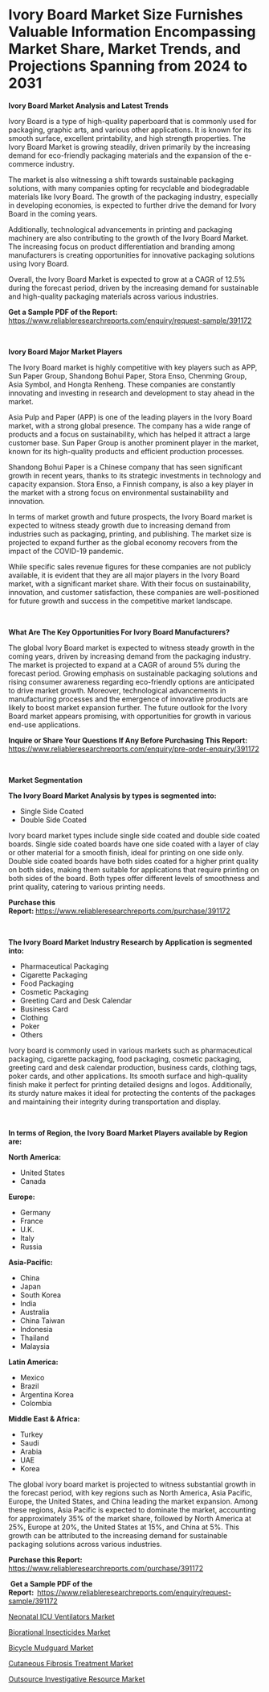 <p><h1>Ivory Board Market Size Furnishes Valuable Information Encompassing Market Share, Market Trends, and Projections Spanning from 2024 to 2031</h1></p><p><strong>Ivory Board Market Analysis and Latest Trends</strong></p>
<p><p>Ivory Board is a type of high-quality paperboard that is commonly used for packaging, graphic arts, and various other applications. It is known for its smooth surface, excellent printability, and high strength properties. The Ivory Board Market is growing steadily, driven primarily by the increasing demand for eco-friendly packaging materials and the expansion of the e-commerce industry.</p><p>The market is also witnessing a shift towards sustainable packaging solutions, with many companies opting for recyclable and biodegradable materials like Ivory Board. The growth of the packaging industry, especially in developing economies, is expected to further drive the demand for Ivory Board in the coming years.</p><p>Additionally, technological advancements in printing and packaging machinery are also contributing to the growth of the Ivory Board Market. The increasing focus on product differentiation and branding among manufacturers is creating opportunities for innovative packaging solutions using Ivory Board.</p><p>Overall, the Ivory Board Market is expected to grow at a CAGR of 12.5% during the forecast period, driven by the increasing demand for sustainable and high-quality packaging materials across various industries.</p></p>
<p><strong>Get a Sample PDF of the Report:&nbsp;</strong> <a href="https://www.reliableresearchreports.com/enquiry/request-sample/391172">https://www.reliableresearchreports.com/enquiry/request-sample/391172</a></p>
<p>&nbsp;</p>
<p><strong>Ivory Board Major Market Players</strong></p>
<p><p>The Ivory Board market is highly competitive with key players such as APP, Sun Paper Group, Shandong Bohui Paper, Stora Enso, Chenming Group, Asia Symbol, and Hongta Renheng. These companies are constantly innovating and investing in research and development to stay ahead in the market.</p><p>Asia Pulp and Paper (APP) is one of the leading players in the Ivory Board market, with a strong global presence. The company has a wide range of products and a focus on sustainability, which has helped it attract a large customer base. Sun Paper Group is another prominent player in the market, known for its high-quality products and efficient production processes.</p><p>Shandong Bohui Paper is a Chinese company that has seen significant growth in recent years, thanks to its strategic investments in technology and capacity expansion. Stora Enso, a Finnish company, is also a key player in the market with a strong focus on environmental sustainability and innovation.</p><p>In terms of market growth and future prospects, the Ivory Board market is expected to witness steady growth due to increasing demand from industries such as packaging, printing, and publishing. The market size is projected to expand further as the global economy recovers from the impact of the COVID-19 pandemic.</p><p>While specific sales revenue figures for these companies are not publicly available, it is evident that they are all major players in the Ivory Board market, with a significant market share. With their focus on sustainability, innovation, and customer satisfaction, these companies are well-positioned for future growth and success in the competitive market landscape.</p></p>
<p>&nbsp;</p>
<p><strong>What Are The Key Opportunities For Ivory Board Manufacturers?</strong></p>
<p><p>The global Ivory Board market is expected to witness steady growth in the coming years, driven by increasing demand from the packaging industry. The market is projected to expand at a CAGR of around 5% during the forecast period. Growing emphasis on sustainable packaging solutions and rising consumer awareness regarding eco-friendly options are anticipated to drive market growth. Moreover, technological advancements in manufacturing processes and the emergence of innovative products are likely to boost market expansion further. The future outlook for the Ivory Board market appears promising, with opportunities for growth in various end-use applications.</p></p>
<p><strong>Inquire or Share Your Questions If Any Before Purchasing This Report:</strong> <a href="https://www.reliableresearchreports.com/enquiry/pre-order-enquiry/391172">https://www.reliableresearchreports.com/enquiry/pre-order-enquiry/391172</a></p>
<p>&nbsp;</p>
<p><strong>Market Segmentation</strong></p>
<p><strong>The Ivory Board Market Analysis by types is segmented into:</strong></p>
<p><ul><li>Single Side Coated</li><li>Double Side Coated</li></ul></p>
<p><p>Ivory board market types include single side coated and double side coated boards. Single side coated boards have one side coated with a layer of clay or other material for a smooth finish, ideal for printing on one side only. Double side coated boards have both sides coated for a higher print quality on both sides, making them suitable for applications that require printing on both sides of the board. Both types offer different levels of smoothness and print quality, catering to various printing needs.</p></p>
<p><strong>Purchase this Report:&nbsp;</strong><a href="https://www.reliableresearchreports.com/purchase/391172">https://www.reliableresearchreports.com/purchase/391172</a></p>
<p>&nbsp;</p>
<p><strong>The Ivory Board Market Industry Research by Application is segmented into:</strong></p>
<p><ul><li>Pharmaceutical Packaging</li><li>Cigarette Packaging</li><li>Food Packaging</li><li>Cosmetic Packaging</li><li>Greeting Card and Desk Calendar</li><li>Business Card</li><li>Clothing</li><li>Poker</li><li>Others</li></ul></p>
<p><p>Ivory board is commonly used in various markets such as pharmaceutical packaging, cigarette packaging, food packaging, cosmetic packaging, greeting card and desk calendar production, business cards, clothing tags, poker cards, and other applications. Its smooth surface and high-quality finish make it perfect for printing detailed designs and logos. Additionally, its sturdy nature makes it ideal for protecting the contents of the packages and maintaining their integrity during transportation and display.</p></p>
<p>&nbsp;</p>
<p><strong>In terms of Region, the Ivory Board Market Players available by Region are:</strong></p>
<p>
    <p> <strong> North America: </strong>
        <ul>
            <li>United States</li>
            <li>Canada</li>
        </ul>
        </p> 
    <p> <strong> Europe: </strong>
        <ul>
            <li>Germany</li>
            <li>France</li>
            <li>U.K.</li>
            <li>Italy</li>
            <li>Russia</li>
        </ul>
        </p> 
    <p> <strong> Asia-Pacific: </strong>
        <ul>
            <li>China</li>
            <li>Japan</li>
            <li>South Korea</li>
            <li>India</li>
            <li>Australia</li>
            <li>China Taiwan</li>
            <li>Indonesia</li>
            <li>Thailand</li>
            <li>Malaysia</li>
        </ul>
        </p> 
    <p> <strong> Latin America: </strong>
        <ul>
            <li>Mexico</li>
            <li>Brazil</li>
            <li>Argentina Korea</li>
            <li>Colombia</li>
        </ul>
        </p> 
    <p> <strong> Middle East & Africa: </strong>
        <ul>
            <li>Turkey</li>
            <li>Saudi</li>
            <li>Arabia</li>
            <li>UAE</li>
            <li>Korea</li>
        </ul>
    </p>
    </p>
<p><p>The global ivory board market is projected to witness substantial growth in the forecast period, with key regions such as North America, Asia Pacific, Europe, the United States, and China leading the market expansion. Among these regions, Asia Pacific is expected to dominate the market, accounting for approximately 35% of the market share, followed by North America at 25%, Europe at 20%, the United States at 15%, and China at 5%. This growth can be attributed to the increasing demand for sustainable packaging solutions across various industries.</p></p>
<p><strong>Purchase this Report: </strong><a href="https://www.reliableresearchreports.com/purchase/391172">https://www.reliableresearchreports.com/purchase/391172</a></p>
<p>&nbsp;<strong>Get a Sample PDF of the Report:&nbsp;&nbsp;</strong><a href="https://www.reliableresearchreports.com/enquiry/request-sample/391172">https://www.reliableresearchreports.com/enquiry/request-sample/391172</a></p>
<p><strong></strong></p>
<p><p><a href="https://circular-yam-9b9.notion.site/Neonatal-ICU-Ventilators-Market-Research-Report-Reveals-The-Latest-Trends-And-Opportunities-of-this--d3d5c2ebf954447694792fe4baf00eb8">Neonatal ICU Ventilators Market</a></p><p><a href="https://view.publitas.com/reportprime-1/biorational-insecticides-market-size-growth-outlook-from-2024-to-2031-projecting-at-markets-trends-analysis-by-application-regional-outlook-and-revenue/">Biorational Insecticides Market</a></p><p><a href="https://view.publitas.com/reportprime-1/bicycle-mudguard-market-offers-provide-insightful-data-for-the-time-period-from-2024-to-2031-and-also-provide-analysis-based-on-application-type-and-region/">Bicycle Mudguard Market</a></p><p><a href="https://copper-carbon-84f.notion.site/Global-Cutaneous-Fibrosis-Treatment-Market-Size-and-Market-Trends-Insights-and-Projections-from-202-6a2315687e514e67af07e92e9131f98f">Cutaneous Fibrosis Treatment Market</a></p><p><a href="https://cedar-agate-3da.notion.site/Outsource-Investigative-Resource-Market-Analysis-and-Market-Size-Global-Industry-Overview-Market-S-1dfb1ba613794f30b8d8fe8ae4863c84">Outsource Investigative Resource Market</a></p></p>